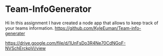 # Team-InfoGenerator

Hi In this assignment I have created a node app that allows to keep track of your teams information. https://github.com/KyleEuman/Team-info-generater

https://drive.google.com/file/d/1UnFsDo3R4Ne70CdNGoF-NVSchErckpVi/view